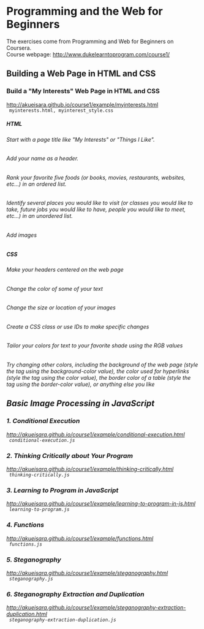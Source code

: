 # Programming and the Web for Beginners
The exercises come from Programming and Web for Beginners on Coursera. </br>
Course webpage: http://www.dukelearntoprogram.com/course1/

## Building a Web Page in HTML and CSS
### Build a "My Interests" Web Page in HTML and CSS
http://akueisara.github.io/course1/example/myinterests.html </br>
<code> myinterests.html, myinterest_style.css </code>

##### HTML
###### Start with a page title like "My Interests" or "Things I Like".
###### Add your name as a header.
###### Rank your favorite five foods (or books, movies, restaurants, websites, etc...) in an ordered list.
###### Identify several places you would like to visit (or classes you would like to take, future jobs you would like to have, people you would like to meet, etc...) in an unordered list.
###### Add images

##### CSS
###### Make your headers centered on the web page
###### Change the color of some of your text
###### Change the size or location of your images
###### Create a CSS class or use IDs to make specific changes
###### Tailor your colors for text to your favorite shade using the RGB values
###### Try changing other colors, including the background of the web page (style the <body> tag using the background-color value), the color used for hyperlinks (style the <a> tag using the color value), the border color of a table (style the <table> tag using the border-color value), or anything else you like

## Basic Image Processing in JavaScript
### 1. Conditional Execution
http://akueisara.github.io/course1/example/conditional-execution.html </br>
<code> conditional-execution.js </code>

### 2. Thinking Critically about Your Program
http://akueisara.github.io/course1/example/thinking-critically.html </br>
<code> thinking-critically.js </code>

### 3. Learning to Program in JavaScript
http://akueisara.github.io/course1/example/learning-to-program-in-js.html </br>
<code> learning-to-program.js </code>

### 4. Functions
http://akueisara.github.io/course1/example/functions.html </br>
<code> functions.js </code>

### 5. Steganography
http://akueisara.github.io/course1/example/steganography.html </br>
<code> steganography.js </code>

### 6. Steganography Extraction and Duplication
http://akueisara.github.io/course1/example/steganography-extraction-duplication.html </br>
<code> steganography-extraction-duplication.js </code>
